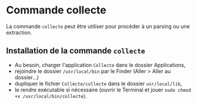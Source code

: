 # Commande collecte

La commande `collecte` peut être utiliser pour procéder à un parsing ou une extraction.

## Installation de la commande `collecte`

* Au besoin, charger l'application `Collecte` dans le dossier Applications,
* rejoindre le dossier `/usr/local/bin` par le Finder (Aller > Aller au dossier…)
* dupliquer le fichier `Collecte/collecte` dans le dossier `usr/local/lib`,
* le rendre exécutable si nécessaire (ouvrir le Terminal et jouer `sudo chmod +x /usr/local/bin/collecte`).
